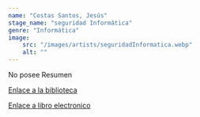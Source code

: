 ```yaml
---
name: "Costas Santos, Jesús"
stage_name: "seguridad Informática"
genre: "Informática"
image: 
    src: "/images/artists/seguridadInformatica.webp"
    alt: ""
---
```


No posee Resumen

[Enlace a la biblioteca](http://descubridor.santotomas.cl:1701/primo_library/libweb/action/display.do?tabs=detailsTab&ct=display&fn=search&doc=cst_aleph000049573&indx=4&recIds=cst_aleph000049573&recIdxs=3&elementId=3&renderMode=poppedOut&displayMode=full&frbrVersion=&dscnt=0&frbg=&scp.scps=scope%3A%28cst_aleph%29%2Cscope%3A%28cst_digitool%29&vl(87563938UI0)=any&tab=cst_tab&dstmp=1750896011913&srt=rank&mode=Basic&dum=true&tb=t&vl(1UIStartWith0)=contains&vl(107694436UI1)=all_items&vl(freeText0)=informatica&vid=CST)

[Enlace a libro electronico](
    https://elibro.net/es/lc/santotomas/titulos/62452
)
